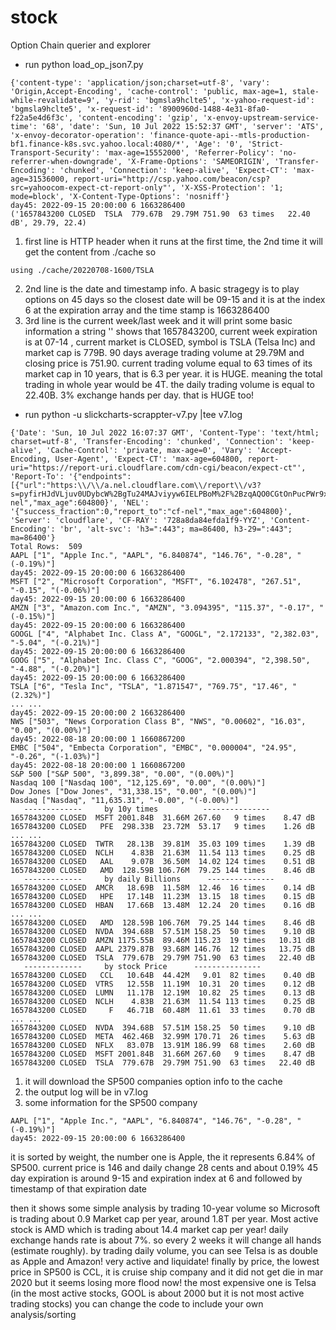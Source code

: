 # stock
Option Chain querier and explorer

* run python load_op_json7.py 
```
{'content-type': 'application/json;charset=utf-8', 'vary': 'Origin,Accept-Encoding', 'cache-control': 'public, max-age=1, stale-while-revalidate=9', 'y-rid': 'bgmsla9hclte5', 'x-yahoo-request-id': 'bgmsla9hclte5', 'x-request-id': '8900960d-1488-4e31-8fa0-f22a5e4d6f3c', 'content-encoding': 'gzip', 'x-envoy-upstream-service-time': '68', 'date': 'Sun, 10 Jul 2022 15:52:37 GMT', 'server': 'ATS', 'x-envoy-decorator-operation': 'finance-quote-api--mtls-production-bf1.finance-k8s.svc.yahoo.local:4080/*', 'Age': '0', 'Strict-Transport-Security': 'max-age=15552000', 'Referrer-Policy': 'no-referrer-when-downgrade', 'X-Frame-Options': 'SAMEORIGIN', 'Transfer-Encoding': 'chunked', 'Connection': 'keep-alive', 'Expect-CT': 'max-age=31536000, report-uri="http://csp.yahoo.com/beacon/csp?src=yahoocom-expect-ct-report-only"', 'X-XSS-Protection': '1; mode=block', 'X-Content-Type-Options': 'nosniff'}
day45: 2022-09-15 20:00:00 6 1663286400
('1657843200 CLOSED  TSLA  779.67B  29.79M 751.90  63 times   22.40 dB', 29.79, 22.4)
```
1. first line is HTTP header when it runs at the first time, the 2nd time it will get the content from ./cache so 
```
using ./cache/20220708-1600/TSLA
```
2. 2nd line is the date and timestamp info. A basic stragegy is to play options on 45 days so the closest date will be 09-15 
and it is at the index 6 at the expiration array and the time stamp is 1663286400
3. 3rd line is  the current week/last week and it will print some basic information
a string '' shows that 1657843200, current week expiration is at 07-14 , current market is CLOSED, symbol is TSLA (Telsa Inc) and market cap is 779B. 
90 days average trading volume at 29.79M and closing price is 751.90. 
current trading volume equal to 63 times of its market cap in 10 years, that is 6.3 per year. it is HUGE. meaning the total trading in whole year would be 4T.
the daily trading volume is equal to 22.40B. 3% exchange hands per day. that is HUGE too!

* run python -u slickcharts-scrappter-v7.py |tee v7.log
```
{'Date': 'Sun, 10 Jul 2022 16:07:37 GMT', 'Content-Type': 'text/html; charset=utf-8', 'Transfer-Encoding': 'chunked', 'Connection': 'keep-alive', 'Cache-Control': 'private, max-age=0', 'Vary': 'Accept-Encoding, User-Agent', 'Expect-CT': 'max-age=604800, report-uri="https://report-uri.cloudflare.com/cdn-cgi/beacon/expect-ct"', 'Report-To': '{"endpoints":[{"url":"https:\\/\\/a.nel.cloudflare.com\\/report\\/v3?s=pyfirHJdVLjuv0UDybcW%2BgTu24MAJviyyw6IELPBoM%2F%2BzqAQO0CGtOnPucPWr9xopXmqSyhX0ERMAqJiBlnCqtb3Nipi0fjUgpPEmeg6sUN%2FVsR35YAF1ZOEaFlClAvqtdF5gNRG"}],"group":"cf-nel","max_age":604800}', 'NEL': '{"success_fraction":0,"report_to":"cf-nel","max_age":604800}', 'Server': 'cloudflare', 'CF-RAY': '728a8da84efda1f9-YYZ', 'Content-Encoding': 'br', 'alt-svc': 'h3=":443"; ma=86400, h3-29=":443"; ma=86400'}
Total Rows:  509
AAPL ["1", "Apple Inc.", "AAPL", "6.840874", "146.76", "-0.28", "(-0.19%)"]
day45: 2022-09-15 20:00:00 6 1663286400
MSFT ["2", "Microsoft Corporation", "MSFT", "6.102478", "267.51", "-0.15", "(-0.06%)"]
day45: 2022-09-15 20:00:00 6 1663286400
AMZN ["3", "Amazon.com Inc.", "AMZN", "3.094395", "115.37", "-0.17", "(-0.15%)"]
day45: 2022-09-15 20:00:00 6 1663286400
GOOGL ["4", "Alphabet Inc. Class A", "GOOGL", "2.172133", "2,382.03", "-5.04", "(-0.21%)"]
day45: 2022-09-15 20:00:00 6 1663286400
GOOG ["5", "Alphabet Inc. Class C", "GOOG", "2.000394", "2,398.50", "-4.88", "(-0.20%)"]
day45: 2022-09-15 20:00:00 6 1663286400
TSLA ["6", "Tesla Inc", "TSLA", "1.871547", "769.75", "17.46", "(2.32%)"]
... ...
day45: 2022-09-15 20:00:00 2 1663286400
NWS ["503", "News Corporation Class B", "NWS", "0.00602", "16.03", "0.00", "(0.00%)"]
day45: 2022-08-18 20:00:00 1 1660867200
EMBC ["504", "Embecta Corporation", "EMBC", "0.000004", "24.95", "-0.26", "(-1.03%)"]
day45: 2022-08-18 20:00:00 1 1660867200
S&P 500 ["S&P 500", "3,899.38", "0.00", "(0.00%)"]
Nasdaq 100 ["Nasdaq 100", "12,125.69", "0.00", "(0.00%)"]
Dow Jones ["Dow Jones", "31,338.15", "0.00", "(0.00%)"]
Nasdaq ["Nasdaq", "11,635.31", "-0.00", "(-0.00%)"]
   -------------     by 10y times          ---------------       
1657843200 CLOSED  MSFT 2001.84B  31.66M 267.60   9 times    8.47 dB
1657843200 CLOSED   PFE  298.33B  23.72M  53.17   9 times    1.26 dB
... ...
1657843200 CLOSED  TWTR   28.13B  39.81M  35.03 109 times    1.39 dB
1657843200 CLOSED  NCLH    4.83B  21.63M  11.54 113 times    0.25 dB
1657843200 CLOSED   AAL    9.07B  36.50M  14.02 124 times    0.51 dB
1657843200 CLOSED   AMD  128.59B 106.76M  79.25 144 times    8.46 dB
   -------------     by daily Billions      ---------------       
1657843200 CLOSED  AMCR   18.69B  11.58M  12.46  16 times    0.14 dB
1657843200 CLOSED   HPE   17.14B  11.23M  13.15  18 times    0.15 dB
1657843200 CLOSED  HBAN   17.66B  13.48M  12.24  20 times    0.16 dB
... ...
1657843200 CLOSED   AMD  128.59B 106.76M  79.25 144 times    8.46 dB
1657843200 CLOSED  NVDA  394.68B  57.51M 158.25  50 times    9.10 dB
1657843200 CLOSED  AMZN 1175.55B  89.46M 115.23  19 times   10.31 dB
1657843200 CLOSED  AAPL 2379.87B  93.68M 146.76  12 times   13.75 dB
1657843200 CLOSED  TSLA  779.67B  29.79M 751.90  63 times   22.40 dB
   -------------     by stock Price      ---------------       
1657843200 CLOSED   CCL   10.64B  44.42M   9.01  82 times    0.40 dB
1657843200 CLOSED  VTRS   12.55B  11.19M  10.31  20 times    0.12 dB
1657843200 CLOSED  LUMN   11.17B  12.19M  10.82  25 times    0.13 dB
1657843200 CLOSED  NCLH    4.83B  21.63M  11.54 113 times    0.25 dB
1657843200 CLOSED     F   46.71B  60.48M  11.61  33 times    0.70 dB
... ...
1657843200 CLOSED  NVDA  394.68B  57.51M 158.25  50 times    9.10 dB
1657843200 CLOSED  META  462.46B  32.99M 170.71  26 times    5.63 dB
1657843200 CLOSED  NFLX   83.07B  13.91M 186.99  68 times    2.60 dB
1657843200 CLOSED  MSFT 2001.84B  31.66M 267.60   9 times    8.47 dB
1657843200 CLOSED  TSLA  779.67B  29.79M 751.90  63 times   22.40 dB
```
1. it will download the SP500 companies option info to the cache
2. the output log will be in v7.log
3. some information for the SP500 company
```
AAPL ["1", "Apple Inc.", "AAPL", "6.840874", "146.76", "-0.28", "(-0.19%)"]
day45: 2022-09-15 20:00:00 6 1663286400
```
it is sorted by weight, the number one is Apple, the it represents 6.84% of SP500. current price is 146 and daily change 28 cents and about 0.19%
45 day expiration is around 9-15 and expiration index at 6 and followed by timestamp of that expiration date

then it shows some simple analysis
by trading 10-year volume so Microsoft is trading about 0.9 Market cap per year, around 1.8T per year. Most active stock is AMD which is trading
about 14.4 market cap per year! daily exchange hands rate is about 7%. so every 2 weeks it will change all hands (estimate roughly).
by trading daily volume, you can see Telsa is as double as Apple and Amazon! very active and liquidate! 
finally by price, the lowest price in SP500 is CCL, it is cruise ship company and it did not get die in mar 2020 but it seems losing more flood now!
the most expensive one is Telsa (in the most active stocks, GOOL is about 2000 but it is not most active trading stocks)
you can change the code to include your own analysis/sorting
